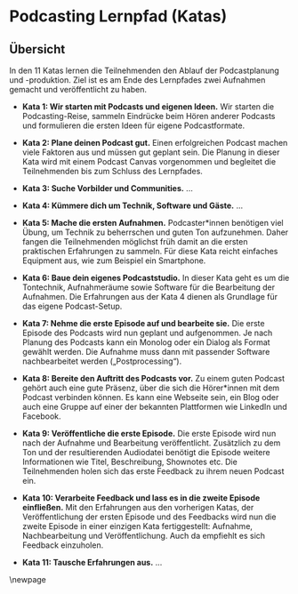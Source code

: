 # Podcasting Lernpfad (Katas)

## Übersicht

In den 11 Katas lernen die Teilnehmenden den Ablauf der Podcastplanung und -produktion. Ziel ist es am Ende des Lernpfades zwei Aufnahmen gemacht und veröffentlicht zu haben.

* **Kata 1: Wir starten mit Podcasts und eigenen Ideen.** Wir starten die Podcasting-Reise, sammeln Eindrücke beim Hören anderer Podcasts und formulieren die ersten Ideen für eigene Podcastformate.

* **Kata 2: Plane deinen Podcast gut.** Einen erfolgreichen Podcast machen viele Faktoren aus und müssen gut geplant sein. Die Planung in dieser Kata wird mit einem Podcast Canvas vorgenommen und begleitet die Teilnehmenden bis zum Schluss des Lernpfades.

* **Kata 3: Suche Vorbilder und Communities.** ...

* **Kata 4: Kümmere dich um Technik, Software und Gäste.** ...

* **Kata 5: Mache die ersten Aufnahmen.** Podcaster\*innen benötigen viel Übung, um Technik zu beherrschen und guten Ton aufzunehmen. Daher fangen die Teilnehmenden möglichst früh damit an die ersten praktischen Erfahrungen zu sammeln. Für diese Kata reicht einfaches Equipment aus, wie zum Beispiel ein Smartphone.

* **Kata 6: Baue dein eigenes Podcaststudio.** In dieser Kata geht es um die Tontechnik, Aufnahmeräume sowie Software für die Bearbeitung der Aufnahmen. Die Erfahrungen aus der Kata 4 dienen als Grundlage für das eigene Podcast-Setup.

* **Kata 7: Nehme die erste Episode auf und bearbeite sie.** Die erste Episode des Podcasts wird nun geplant und aufgenommen. Je nach Planung des Podcasts kann ein Monolog oder ein Dialog als Format gewählt werden. Die Aufnahme muss dann mit passender Software nachbearbeitet werden („Postprocessing“).

* **Kata 8: Bereite den Auftritt des Podcasts vor.** Zu einem guten Podcast gehört auch eine gute Präsenz, über die sich die Hörer\*innen mit dem Podcast verbinden können. Es kann eine Webseite sein, ein Blog oder auch eine Gruppe auf einer der bekannten Plattformen wie LinkedIn und Facebook.

* **Kata 9: Veröffentliche die erste Episode.** Die erste Episode wird nun nach der Aufnahme und Bearbeitung veröffentlicht. Zusätzlich zu dem Ton und der resultierenden Audiodatei benötigt die Episode weitere Informationen wie Titel, Beschreibung, Shownotes etc. Die Teilnehmenden holen sich das erste Feedback zu ihrem neuen Podcast ein.

* **Kata 10: Verarbeite Feedback und lass es in die zweite Episode einfließen.** Mit den Erfahrungen aus den vorherigen Katas, der Veröffentlichung der ersten Episode und des Feedbacks wird nun die zweite Episode in einer einzigen Kata fertiggestellt: Aufnahme, Nachbearbeitung und Veröffentlichung. Auch da empfiehlt es sich Feedback einzuholen.

* **Kata 11: Tausche Erfahrungen aus.** ...

\newpage